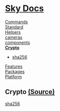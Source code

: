 <!--- This Crypto was auto-generated using "npx sky readme" --> 

# [Sky Docs](../README.md)

[Commands](..%2F%5Fcommands%2FREADME.md)   
[Standard](..%2Fstandard%2FREADME.md)   
[Helpers](..%2Fhelpers%2FREADME.md)   
[cameras](..%2Fcameras%2FREADME.md)   
[components](..%2Fcomponents%2FREADME.md)   
**[Crypto](..%2Fcrypto%2FREADME.md)**   
* [sha256](..%2Fcrypto%2Fsha256%2FREADME.md)
  
[Features](..%2Ffeatures%2FREADME.md)   
[Packages](..%2Fpkgs%2FREADME.md)   
[Platform](..%2Fplatform%2FREADME.md)   

## Crypto [(Source)](..%2Fcrypto%2F)

[sha256](..%2Fcrypto%2Fsha256%2FREADME.md)   
  